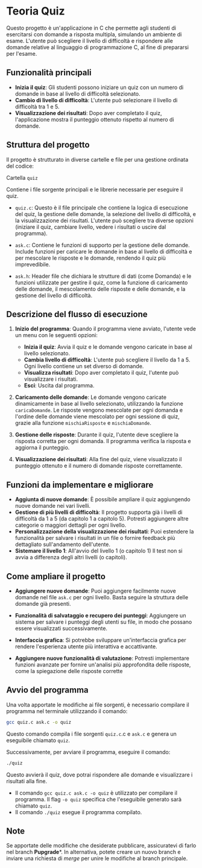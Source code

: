 # Teoria Quiz

Questo progetto è un'applicazione in C che permette agli studenti di esercitarsi con domande a risposta multipla, simulando un ambiente di esame. L'utente può scegliere il livello di difficoltà e rispondere alle domande relative al linguaggio di programmazione C, al fine di prepararsi per l'esame.

## Funzionalità principali

- **Inizia il quiz**: Gli studenti possono iniziare un quiz con un numero di domande in base al livello di difficoltà selezionato.
- **Cambio di livello di difficoltà**: L'utente può selezionare il livello di difficoltà tra 1 e 5.
- **Visualizzazione dei risultati**: Dopo aver completato il quiz, l'applicazione mostra il punteggio ottenuto rispetto al numero di domande.

## Struttura del progetto

Il progetto è strutturato in diverse cartelle e file per una gestione ordinata del codice:

Cartella `quiz`

Contiene i file sorgente principali e le librerie necessarie per eseguire il quiz.

- `quiz.c`: Questo è il file principale che contiene la logica di esecuzione del quiz, la gestione delle domande, la selezione del livello di difficoltà, e la visualizzazione dei risultati. L'utente può scegliere tra diverse opzioni (iniziare il quiz, cambiare livello, vedere i risultati o uscire dal programma).

- `ask.c`: Contiene le funzioni di supporto per la gestione delle domande. Include funzioni per caricare le domande in base al livello di difficoltà e per mescolare le risposte e le domande, rendendo il quiz più imprevedibile.

- `ask.h`: Header file che dichiara le strutture di dati (come Domanda) e le funzioni utilizzate per gestire il quiz, come la funzione di caricamento delle domande, il mescolamento delle risposte e delle domande, e la gestione del livello di difficoltà.

## Descrizione del flusso di esecuzione

1. **Inizio del programma**: Quando il programma viene avviato, l'utente vede un menu con le seguenti opzioni:

   - **Inizia il quiz**: Avvia il quiz e le domande vengono caricate in base al livello selezionato.
   - **Cambia livello di difficoltà**: L'utente può scegliere il livello da 1 a 5. Ogni livello contiene un set diverso di domande.
   - **Visualizza risultati**: Dopo aver completato il quiz, l'utente può visualizzare i risultati.
   - **Esci**: Uscita dal programma.

2. **Caricamento delle domande**: Le domande vengono caricate dinamicamente in base al livello selezionato, utilizzando la funzione `caricaDomande`. Le risposte vengono mescolate per ogni domanda e l'ordine delle domande viene mescolato per ogni sessione di quiz, grazie alla funzione `mischiaRisposte` e `mischiaDomande`.

3. **Gestione delle risposte**: Durante il quiz, l'utente deve scegliere la risposta corretta per ogni domanda. Il programma verifica la risposta e aggiorna il punteggio.

4. **Visualizzazione dei risultati**: Alla fine del quiz, viene visualizzato il punteggio ottenuto e il numero di domande risposte correttamente.

## Funzioni da implementare e migliorare

- **Aggiunta di nuove domande**: È possibile ampliare il quiz aggiungendo nuove domande nei vari livelli.
- **Gestione di più livelli di difficoltà**: Il progetto supporta già i livelli di difficoltà da 1 a 5 (da capitolo 1 a capitolo 5). Potresti aggiungere altre categorie o maggiori dettagli per ogni livello.
- **Personalizzazione della visualizzazione dei risultati**: Puoi estendere la funzionalità per salvare i risultati in un file o fornire feedback più dettagliato sull'andamento dell'utente.
- **Sistemare il livello 1**: All'avvio del livello 1 (o capitolo 1) Il test non si avvia a differenza degli altri livelli (o capitoli).

## Come ampliare il progetto

- **Aggiungere nuove domande**: Puoi aggiungere facilmente nuove domande nel file `ask.c` per ogni livello. Basta seguire la struttura delle domande già presenti.

- **Funzionalità di salvataggio e recupero dei punteggi**: Aggiungere un sistema per salvare i punteggi degli utenti su file, in modo che possano essere visualizzati successivamente.

- **Interfaccia grafica**: Si potrebbe sviluppare un'interfaccia grafica per rendere l'esperienza utente più interattiva e accattivante.

- **Aggiungere nuove funzionalità di valutazione**: Potresti implementare funzioni avanzate per fornire un'analisi più approfondita delle risposte, come la spiegazione delle risposte corrette

## Avvio del programma

Una volta apportate le modifiche ai file sorgenti, è necessario compilare il programma nel terminale utilizzando il comando:

```bash
gcc quiz.c ask.c -o quiz
```

Questo comando compila i file sorgenti `quiz.c`.c e `ask.c` e genera un eseguibile chiamato `quiz`.

Successivamente, per avviare il programma, eseguire il comando:

```bash
./quiz
```
Questo avvierà il quiz, dove potrai rispondere alle domande e visualizzare i risultati alla fine.

- Il comando `gcc quiz.c ask.c -o quiz` è utilizzato per compilare il programma. Il flag `-o quiz` specifica che l'eseguibile generato sarà chiamato `quiz`.
- Il comando `./quiz` esegue il programma compilato.

## Note

Se apportate delle modifiche che desiderate pubblicare, assicuratevi di farlo nel branch **Pupgrade***. In alternativa, potete creare un nuovo branch e inviare una richiesta di *merge* per unire le modifiche al branch principale.
